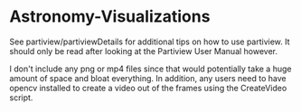 # Astronomy-Visualizations

See partiview/partiviewDetails for additional tips on how to use partiview. It should only be read after looking at the Partiview User Manual however.

I don't include any png or mp4 files since that would potentially take a huge
amount of space and bloat everything. In addition, any users need to have opencv installed
to create a video out of the frames using the CreateVideo script.